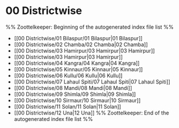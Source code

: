 # 00 Districtwise
%% Zoottelkeeper: Beginning of the autogenerated index file list  %%
-  [[00 Districtwise/01 Bilaspur/01 Bilaspur|01 Bilaspur]]
-  [[00 Districtwise/02 Chamba/02 Chamba|02 Chamba]]
-  [[00 Districtwise/03 Hamirpur/03 Hamirpur|03 Hamirpur]]
-  [[00 Districtwise/03 Hamirpur|03 Hamirpur]]
-  [[00 Districtwise/04 Kangra/04 Kangra|04 Kangra]]
-  [[00 Districtwise/05 Kinnaur/05 Kinnaur|05 Kinnaur]]
-  [[00 Districtwise/06 Kullu/06 Kullu|06 Kullu]]
-  [[00 Districtwise/07 Lahaul Spiti/07 Lahaul Spiti|07 Lahaul Spiti]]
-  [[00 Districtwise/08 Mandi/08 Mandi|08 Mandi]]
-  [[00 Districtwise/09 Shimla/09 Shimla|09 Shimla]]
-  [[00 Districtwise/10 Sirmaur/10 Sirmaur|10 Sirmaur]]
-  [[00 Districtwise/11 Solan/11 Solan|11 Solan]]
-  [[00 Districtwise/12 Una|12 Una]]
%% Zoottelkeeper: End of the autogenerated index file list  %%
